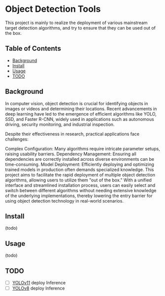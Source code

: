 # Object Detection Tools
This project is mainly to realize the deployment of various mainstream target detection algorithms, and try to ensure that they can be used out of the box.

## Table of Contents
 - [Background](#background)
 - [Install](#install)
 - [Usage](#usage)
 - [TODO](#todo)


## Background
In computer vision, object detection is crucial for identifying objects in images or videos and determining their locations. Recent advancements in deep learning have led to the emergence of efficient algorithms like YOLO, SSD, and Faster R-CNN, widely used in applications such as autonomous driving, security monitoring, and industrial inspection.

Despite their effectiveness in research, practical applications face challenges:

Complex Configuration: Many algorithms require intricate parameter setups, raising usability barriers.
Dependency Management: Ensuring all dependencies are correctly installed across diverse environments can be time-consuming.
Model Deployment: Efficiently deploying and optimizing trained models in production often demands specialized knowledge.
This project aims to facilitate the rapid deployment of multiple object detection algorithms, allowing users to utilize them "out of the box." With a unified interface and streamlined installation process, users can easily select and switch between different algorithms without needing extensive knowledge of the underlying implementations, thereby lowering the entry barrier for using object detection technology in real-world scenarios.
## Install
(todo)
## Usage
(todo)
## TODO
 - [ ] [YOLOv11](https://github.com/ultralytics/ultralytics/tree/main) deploy Inference
 - [ ] [YOLOv8](https://github.com/ultralytics/ultralytics/tree/v8.2.103) deploy Inference
